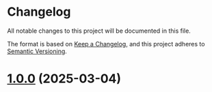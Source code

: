 # Changelog

All notable changes to this project will be documented in this file.

The format is based on [Keep a Changelog](https://keepachangelog.com/en/1.0.0/),
and this project adheres to [Semantic Versioning](https://semver.org/spec/v2.0.0.html).

# [1.0.0](https://github.com/Tanyawat-Arsaga/the-sorter/compare/v1.2.2...v1.0.0) (2025-03-04)
